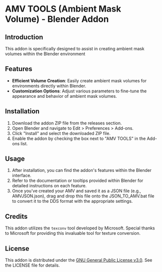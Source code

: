 # AMV TOOLS (Ambient Mask Volume) - Blender Addon

## Introduction
This addon is specifically designed to assist in creating ambient mask volumes within the Blender environment

## Features
- **Efficient Volume Creation**: Easily create ambient mask volumes for environments directly within Blender.
- **Customization Options**: Adjust various parameters to fine-tune the appearance and behavior of ambient mask volumes.

## Installation
1. Download the addon ZIP file from the releases section.
2. Open Blender and navigate to Edit > Preferences > Add-ons.
3. Click "Install" and select the downloaded ZIP file.
4. Enable the addon by checking the box next to "AMV TOOLS" in the Add-ons list.

## Usage
1. After installation, you can find the addon's features within the Blender interface.
2. Refer to the documentation or tooltips provided within Blender for detailed instructions on each feature.
3. Once you've created your AMV and saved it as a JSON file (e.g., AMVJSON.json), drag and drop this file onto the JSON_TO_AMV.bat file to convert it to the DDS format with the appropriate settings.

## Credits
This addon utilizes the `texconv` tool developed by Microsoft. Special thanks to Microsoft for providing this invaluable tool for texture conversion.
   
## License
This addon is distributed under the [GNU General Public License v3.0](https://www.gnu.org/licenses/gpl-3.0.en.html). See the LICENSE file for details.
